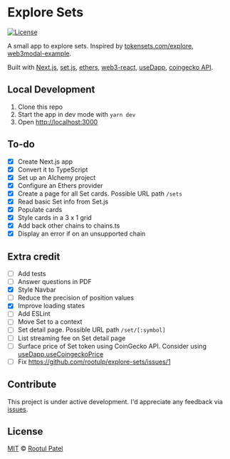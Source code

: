 # Explore Sets

[![License](https://img.shields.io/:license-mit-blue.svg)](https://rootulp.mit-license.org)

A small app to explore sets. Inspired by [tokensets.com/explore](https://www.tokensets.com/explore), [web3modal-example](https://github.com/ChangoMan/web3modal-example).

Built with [Next.js](https://nextjs.org/), [set.js](https://github.com/SetProtocol/set.js), [ethers](https://docs.ethers.io/v5/), [web3-react](https://github.com/NoahZinsmeister/web3-react), [useDapp](https://usedapp.readthedocs.io/en/latest/), [coingecko API](https://www.coingecko.com/api/documentations/v3).

## Local Development
1. Clone this repo
1. Start the app in dev mode with `yarn dev`
1. Open [http://localhost:3000](http://localhost:3000)

## To-do

- [X] Create Next.js app
- [X] Convert it to TypeScript
- [X] Set up an Alchemy project
- [X] Configure an Ethers provider
- [X] Create a page for all Set cards. Possible URL path `/sets`
- [X] Read basic Set info from Set.js
- [X] Populate cards
- [X] Style cards in a 3 x 1 grid
- [X] Add back other chains to chains.ts
- [X] Display an error if on an unsupported chain

## Extra credit
- [ ] Add tests
- [ ] Answer questions in PDF
- [X] Style Navbar
- [ ] Reduce the precision of position values
- [X] Improve loading states
- [ ] Add ESLint
- [ ] Move Set to a context
- [ ] Set detail page. Possible URL path `/set/[:symbol]`
- [ ] List streaming fee on Set detail page
- [ ] Surface price of Set token using CoinGecko API. Consider using [useDapp.useCoingeckoPrice](https://usedapp.readthedocs.io/en/latest/coingecko.html#hooks)
- [ ] Fix https://github.com/rootulp/explore-sets/issues/1

## Contribute

This project is under active development. I'd appreciate any feedback via [issues](https://github.com/rootulp/explore-sets/issues/new).

## License

[MIT](https://rootulp.mit-license.org/) © [Rootul Patel](https://rootulp.com)
